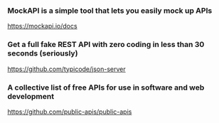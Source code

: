 ### MockAPI is a simple tool that lets you easily mock up APIs
https://mockapi.io/docs

### Get a full fake REST API with zero coding in less than 30 seconds (seriously)
https://github.com/typicode/json-server

 ### A collective list of free APIs for use in software and web development 
 https://github.com/public-apis/public-apis
 
